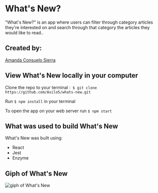# What's New? 

"What's New?" is an app where users can filter through category articles they're interested on and search through that category the articles they would like to read.. 

## Created by:
[Amanda Consuelo Sierra](https://github.com/Asilo5)

## View What's New locally in your computer

Clone the repo to your terminal :``` $ git clone https://github.com/Asilo5/whats-new.git```

Run ``` $ npm install ``` in your terminal

To open the app on your web server run ``` $ npm start ```

## What was used to build What's New

What's New was built using:
  - React
  - Jest
  - Enzyme
  
## Giph of What's New

![giph of What's New]()
